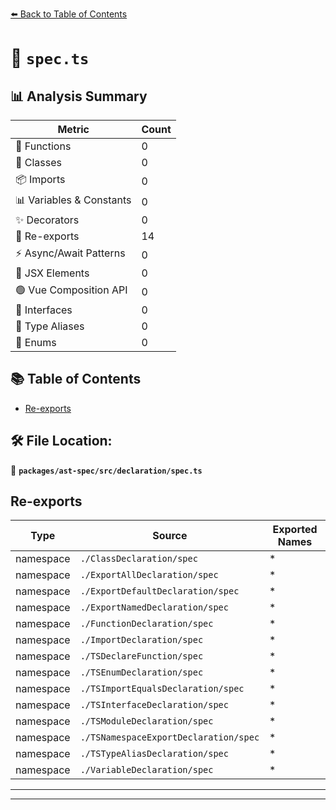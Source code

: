 [⬅️ Back to Table of Contents](../../../../index.md)

# 📄 `spec.ts`

## 📊 Analysis Summary

| Metric | Count |
|--------|-------|
| 🔧 Functions | 0 |
| 🧱 Classes | 0 |
| 📦 Imports | 0 |
| 📊 Variables & Constants | 0 |
| ✨ Decorators | 0 |
| 🔄 Re-exports | 14 |
| ⚡ Async/Await Patterns | 0 |
| 💠 JSX Elements | 0 |
| 🟢 Vue Composition API | 0 |
| 📐 Interfaces | 0 |
| 📑 Type Aliases | 0 |
| 🎯 Enums | 0 |

## 📚 Table of Contents

- [Re-exports](#re-exports)

## 🛠️ File Location:
📂 **`packages/ast-spec/src/declaration/spec.ts`**

## Re-exports

| Type | Source | Exported Names |
|------|--------|----------------|
| namespace | `./ClassDeclaration/spec` | * |
| namespace | `./ExportAllDeclaration/spec` | * |
| namespace | `./ExportDefaultDeclaration/spec` | * |
| namespace | `./ExportNamedDeclaration/spec` | * |
| namespace | `./FunctionDeclaration/spec` | * |
| namespace | `./ImportDeclaration/spec` | * |
| namespace | `./TSDeclareFunction/spec` | * |
| namespace | `./TSEnumDeclaration/spec` | * |
| namespace | `./TSImportEqualsDeclaration/spec` | * |
| namespace | `./TSInterfaceDeclaration/spec` | * |
| namespace | `./TSModuleDeclaration/spec` | * |
| namespace | `./TSNamespaceExportDeclaration/spec` | * |
| namespace | `./TSTypeAliasDeclaration/spec` | * |
| namespace | `./VariableDeclaration/spec` | * |


---


---